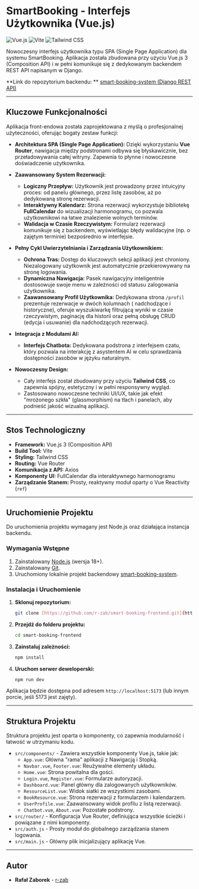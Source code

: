# SmartBooking - Interfejs Użytkownika (Vue.js)

![Vue.js](https://img.shields.io/badge/vue.js-%2335495e.svg?style=for-the-badge&logo=vuedotjs&logoColor=%234FC08D)
![Vite](https://img.shields.io/badge/vite-%23646CFF.svg?style=for-the-badge&logo=vite&logoColor=white)
![Tailwind CSS](https://img.shields.io/badge/tailwindcss-%2338B2AC.svg?style=for-the-badge&logo=tailwind-css&logoColor=white)

Nowoczesny interfejs użytkownika typu SPA (Single Page Application) dla systemu SmartBooking. Aplikacja została
zbudowana przy użyciu Vue.js 3 (Composition API) i w pełni komunikuje się z dedykowanym backendem REST API napisanym w
Django.

**Link do repozytorium backendu:
** [smart-booking-system (Django REST API)](https://github.com/r-zab/smart-booking-system)

---

## Kluczowe Funkcjonalności

Aplikacja front-endowa została zaprojektowana z myślą o profesjonalnej użyteczności, oferując bogaty zestaw funkcji:

* **Architektura SPA (Single Page Application):** Dzięki wykorzystaniu **Vue Router**, nawigacja między podstronami
  odbywa się błyskawicznie, bez przeładowywania całej witryny. Zapewnia to płynne i nowoczesne doświadczenie
  użytkownika.

* **Zaawansowany System Rezerwacji:**
    * **Logiczny Przepływ:** Użytkownik jest prowadzony przez intuicyjny proces: od panelu głównego, przez listę
      zasobów, aż po dedykowaną stronę rezerwacji.
    * **Interaktywny Kalendarz:** Strona rezerwacji wykorzystuje bibliotekę **FullCalendar** do wizualizacji
      harmonogramu, co pozwala użytkownikowi na łatwe znalezienie wolnych terminów.
    * **Walidacja w Czasie Rzeczywistym:** Formularz rezerwacji komunikuje się z backendem, wyświetlając błędy
      walidacyjne (np. o zajętym terminie) bezpośrednio w interfejsie.

* **Pełny Cykl Uwierzytelniania i Zarządzania Użytkownikiem:**
    * **Ochrona Tras:** Dostęp do kluczowych sekcji aplikacji jest chroniony. Niezalogowany użytkownik jest
      automatycznie przekierowywany na stronę logowania.
    * **Dynamiczna Nawigacja:** Pasek nawigacyjny inteligentnie dostosowuje swoje menu w zależności od statusu
      zalogowania użytkownika.
    * **Zaawansowany Profil Użytkownika:** Dedykowana strona `/profil` prezentuje rezerwacje w dwóch kolumnach (
      nadchodzące i historyczne), oferuje wyszukiwarkę filtrującą wyniki w czasie rzeczywistym, paginację dla historii
      oraz pełną obsługę CRUD (edycja i usuwanie) dla nadchodzących rezerwacji.

* **Integracja z Modułami AI:**
    * **Interfejs Chatbota:** Dedykowana podstrona z interfejsem czatu, który pozwala na interakcję z asystentem AI w
      celu sprawdzania dostępności zasobów w języku naturalnym.

* **Nowoczesny Design:**
    * Cały interfejs został zbudowany przy użyciu **Tailwind CSS**, co zapewnia spójny, estetyczny i w pełni responsywny
      wygląd.
    * Zastosowano nowoczesne techniki UI/UX, takie jak efekt "mrożonego szkła" (glassmorphism) na tłach i panelach, aby
      podnieść jakość wizualną aplikacji.

---

## Stos Technologiczny

* **Framework:** Vue.js 3 (Composition API)
* **Build Tool:** Vite
* **Styling:** Tailwind CSS
* **Routing:** Vue Router
* **Komunikacja z API:** Axios
* **Komponenty UI:** FullCalendar dla interaktywnego harmonogramu
* **Zarządzanie Stanem:** Prosty, reaktywny moduł oparty o Vue Reactivity (`ref`)

---

## Uruchomienie Projektu

Do uruchomienia projektu wymagany jest Node.js oraz działająca instancja backendu.

### Wymagania Wstępne

1. Zainstalowany [Node.js](https://nodejs.org/) (wersja 18+).
2. Zainstalowany [Git](https://git-scm.com/).
3. Uruchomiony lokalnie projekt backendowy [smart-booking-system](https://github.com/r-zab/smart-booking-system).

### Instalacja i Uruchomienie

1. **Sklonuj repozytorium:**
   ```bash
   git clone [https://github.com/r-zab/smart-booking-frontend.git](https://github.com/r-zab/smart-booking-frontend.git)
   ```

2. **Przejdź do folderu projektu:**
   ```bash
   cd smart-booking-frontend
   ```

3. **Zainstaluj zależności:**
   ```bash
   npm install
   ```

4. **Uruchom serwer deweloperski:**
   ```bash
   npm run dev
   ```

Aplikacja będzie dostępna pod adresem `http://localhost:5173` (lub innym porcie, jeśli 5173 jest zajęty).

---

## Struktura Projektu

Struktura projektu jest oparta o komponenty, co zapewnia modularność i łatwość w utrzymaniu kodu.

* `src/components/` - Zawiera wszystkie komponenty Vue.js, takie jak:
    * `App.vue`: Główna "rama" aplikacji z Nawigacją i Stopką.
    * `Navbar.vue`, `Footer.vue`: Reużywalne elementy układu.
    * `Home.vue`: Strona powitalna dla gości.
    * `Login.vue`, `Register.vue`: Formularze autoryzacji.
    * `Dashboard.vue`: Panel główny dla zalogowanych użytkowników.
    * `ResourceList.vue`: Widok siatki ze wszystkimi zasobami.
    * `BookResource.vue`: Strona rezerwacji z formularzem i kalendarzem.
    * `UserProfile.vue`: Zaawansowany widok profilu z listą rezerwacji.
    * `Chatbot.vue`, `About.vue`: Pozostałe podstrony.
* `src/router/` - Konfiguracja Vue Router, definiująca wszystkie ścieżki i powiązane z nimi komponenty.
* `src/auth.js` - Prosty moduł do globalnego zarządzania stanem logowania.
* `src/main.js` - Główny plik inicjalizujący aplikację Vue.

---

## Autor

* **Rafał Zaborek** - [r-zab](https://github.com/r-zab)